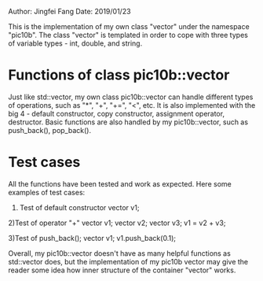 Author: Jingfei Fang
Date: 2019/01/23

This is the implementation of my own class "vector" under the namespace "pic10b".
The class "vector" is templated in order to cope with three types of variable types - int, double, and string.

# Functions of class pic10b::vector
Just like std::vector, my own class pic10b::vector can handle different types of operations, such as "*", "+", "+=", "<", etc.
It is also implemented with the big 4 - default constructor, copy constructor, assignment operator, destructor.
Basic functions are also handled by my pic10b::vector, such as push_back(), pop_back().

# Test cases
All the functions have been tested and work as expected. Here some examples of test cases:
 1) Test of default constructor
 vector <string> v1;
 
 2)Test of operator "+"
 vector <int> v1;
 vector <int> v2;
 vector <int> v3;
 v1 = v2 + v3;
  
 3)Test of push_back();
 vector <double> v1;
 v1.push_back(0.1);
  
 

Overall, my pic10b::vector doesn't have as many helpful functions as std::vector does, but the implementation of my pic10b vector may give the reader some idea how inner structure of the container "vector" works.


